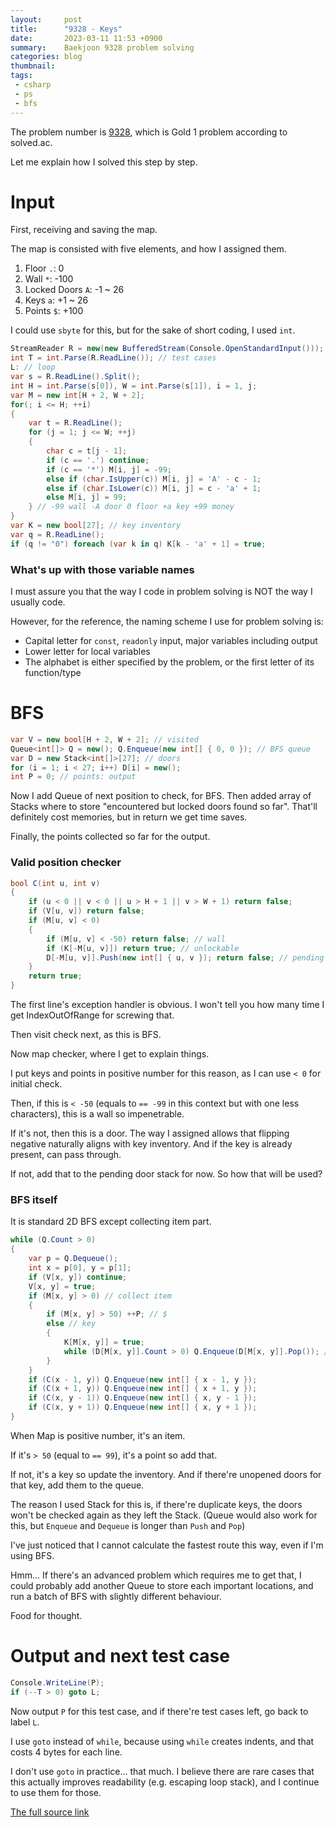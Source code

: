 ```yaml
---
layout:     post
title:      "9328 - Keys"
date:       2023-03-11 11:53 +0900
summary:    Baekjoon 9328 problem solving
categories: blog
thumbnail: 
tags:
 - csharp
 - ps
 - bfs
---
```


The problem number is [9328][Baekjoon], which is Gold 1 problem
according to solved.ac.

Let me explain how I solved this step by step.

# Input

First, receiving and saving the map.

The map is consisted with five elements, and how I assigned them.

 1. Floor `.`: 0
 2. Wall `*`: -100
 3. Locked Doors `A`: -1 ~ 26
 4. Keys `a`: +1 ~ 26
 5. Points `$`: +100

I could use `sbyte` for this, but for the sake of short coding, I used `int`.

```cs
StreamReader R = new(new BufferedStream(Console.OpenStandardInput()));
int T = int.Parse(R.ReadLine()); // test cases
L: // loop
var s = R.ReadLine().Split();
int H = int.Parse(s[0]), W = int.Parse(s[1]), i = 1, j;
var M = new int[H + 2, W + 2];
for(; i <= H; ++i)
{
    var t = R.ReadLine();
    for (j = 1; j <= W; ++j)
    {
        char c = t[j - 1];
        if (c == '.') continue;
        if (c == '*') M[i, j] = -99;
        else if (char.IsUpper(c)) M[i, j] = 'A' - c - 1;
        else if (char.IsLower(c)) M[i, j] = c - 'a' + 1;
        else M[i, j] = 99;
    } // -99 wall -A door 0 floor +a key +99 money
}
var K = new bool[27]; // key inventory
var q = R.ReadLine();
if (q != "0") foreach (var k in q) K[k - 'a' + 1] = true;
```

### What's up with those variable names

I must assure you that the way I code in problem solving is
NOT the way I usually code.

However, for the reference, the naming scheme I use for problem solving is:

 * Capital letter for `const`, `readonly` input, major variables including output
 * Lower letter for local variables
 * The alphabet is either specified by the problem, or the first letter of its function/type


# BFS

```cs
var V = new bool[H + 2, W + 2]; // visited
Queue<int[]> Q = new(); Q.Enqueue(new int[] { 0, 0 }); // BFS queue
var D = new Stack<int[]>[27]; // doors
for (i = 1; i < 27; i++) D[i] = new();
int P = 0; // points: output
```

Now I add Queue of next position to check, for BFS.
Then added array of Stacks where to store "encountered but locked doors found so far".
That'll definitely cost memories, but in return we get time saves.

Finally, the points collected so far for the output.


### Valid position checker

```cs
bool C(int u, int v)
{
    if (u < 0 || v < 0 || u > H + 1 || v > W + 1) return false;
    if (V[u, v]) return false;
    if (M[u, v] < 0)
    {
        if (M[u, v] < -50) return false; // wall
        if (K[-M[u, v]]) return true; // unlockable
        D[-M[u, v]].Push(new int[] { u, v }); return false; // pending door
    }
    return true;
}
```

The first line's exception handler is obvious.
I won't tell you how many time I get IndexOutOfRange for screwing that.

Then visit check next, as this is BFS.

Now map checker, where I get to explain things.

I put keys and points in positive number for this reason,
as I can use `< 0` for initial check.

Then, if this is `< -50` (equals to `== -99` in this context but with one less characters),
this is a wall so impenetrable.

If it's not, then this is a door.
The way I assigned allows that flipping negative naturally aligns with
key inventory. And if the key is already present, can pass through.

If not, add that to the pending door stack for now.
So how that will be used?


### BFS itself

It is standard 2D BFS except collecting item part.

```cs
while (Q.Count > 0)
{
    var p = Q.Dequeue();
    int x = p[0], y = p[1];
    if (V[x, y]) continue;
    V[x, y] = true;
    if (M[x, y] > 0) // collect item
    {
        if (M[x, y] > 50) ++P; // $
        else // key
        {
            K[M[x, y]] = true;
            while (D[M[x, y]].Count > 0) Q.Enqueue(D[M[x, y]].Pop()); // add new doors
        }
    }
    if (C(x - 1, y)) Q.Enqueue(new int[] { x - 1, y });
    if (C(x + 1, y)) Q.Enqueue(new int[] { x + 1, y });
    if (C(x, y - 1)) Q.Enqueue(new int[] { x, y - 1 });
    if (C(x, y + 1)) Q.Enqueue(new int[] { x, y + 1 });
}
```

When Map is positive number, it's an item.

If it's `> 50` (equal to `== 99`), it's a point so add that.

If not, it's a key so update the inventory.
And if there're unopened doors for that key, add them to the queue.

The reason I used Stack for this is, if there're duplicate keys,
the doors won't be checked again as they left the Stack.
(Queue would also work for this, but `Enqueue` and `Dequeue` is
longer than `Push` and `Pop`)


I've just noticed that I cannot calculate the fastest route this way,
even if I'm using BFS.

Hmm... If there's an advanced problem which requires me to get that,
I could probably add another Queue to store each important locations,
and run a batch of BFS with slightly different behaviour.

Food for thought.


# Output and next test case

```cs
Console.WriteLine(P);
if (--T > 0) goto L;
```

Now output `P` for this test case,
and if there're test cases left, go back to label `L`.

I use `goto` instead of `while`,
because using `while` creates indents, and that costs 4 bytes for each line.

I don't use `goto` in practice... that much.
I believe there are rare cases that this actually improves readability
(e.g. escaping loop stack),
and I continue to use them for those.


[The full source link][Source]


[Baekjoon]: https://www.acmicpc.net/problem/9328
[Source]: https://www.acmicpc.net/source/57226522